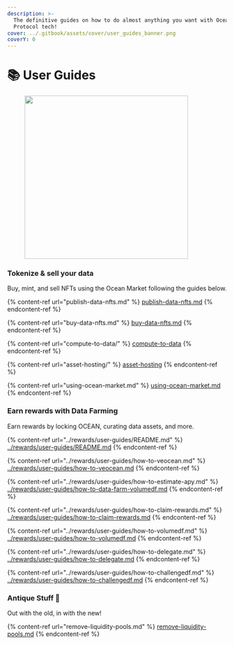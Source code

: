 ```yaml
---
description: >-
  The definitive guides on how to do almost anything you want with Ocean
  Protocol tech!
cover: ../.gitbook/assets/cover/user_guides_banner.png
coverY: 0
---
```


# 📚 User Guides

<figure><img src="../.gitbook/assets/gif/follow-instructions.gif" alt="" width="375"><figcaption></figcaption></figure>

### Tokenize & sell your data

Buy, mint, and sell NFTs using the Ocean Market following the guides below.

{% content-ref url="publish-data-nfts.md" %}
[publish-data-nfts.md](publish-data-nfts.md)
{% endcontent-ref %}

{% content-ref url="buy-data-nfts.md" %}
[buy-data-nfts.md](buy-data-nfts.md)
{% endcontent-ref %}

{% content-ref url="compute-to-data/" %}
[compute-to-data](compute-to-data/README.md)
{% endcontent-ref %}

{% content-ref url="asset-hosting/" %}
[asset-hosting](asset-hosting/README.md)
{% endcontent-ref %}

{% content-ref url="using-ocean-market.md" %}
[using-ocean-market.md](using-ocean-market.md)
{% endcontent-ref %}

### Earn rewards with Data Farming

Earn rewards by locking OCEAN, curating data assets, and more.

{% content-ref url="../rewards/user-guides/README.md" %}
[../rewards/user-guides/README.md](../rewards/user-guides/README.md)
{% endcontent-ref %}

{% content-ref url="../rewards/user-guides/how-to-veocean.md" %}
[../rewards/user-guides/how-to-veocean.md](../rewards/user-guides/how-to-veocean.md)
{% endcontent-ref %}

{% content-ref url="../rewards/user-guides/how-to-estimate-apy.md" %}
[../rewards/user-guides/how-to-data-farm-volumedf.md](../rewards/user-guides/how-to-estimate-apy.md)
{% endcontent-ref %}

{% content-ref url="../rewards/user-guides/how-to-claim-rewards.md" %}
[../rewards/user-guides/how-to-claim-rewards.md](../rewards/user-guides/how-to-claim-rewards.md)
{% endcontent-ref %}

{% content-ref url="../rewards/user-guides/how-to-volumedf.md" %}
[../rewards/user-guides/how-to-volumedf.md](../rewards/user-guides/how-to-volumedf.md)
{% endcontent-ref %}

{% content-ref url="../rewards/user-guides/how-to-delegate.md" %}
[../rewards/user-guides/how-to-delegate.md](../rewards/user-guides/how-to-delegate.md)
{% endcontent-ref %}

{% content-ref url="../rewards/user-guides/how-to-challengedf.md" %}
[../rewards/user-guides/how-to-challengedf.md](../rewards/user-guides/how-to-challengedf.md)
{% endcontent-ref %}

### Antique Stuff 🏺

Out with the old, in with the new!

{% content-ref url="remove-liquidity-pools.md" %}
[remove-liquidity-pools.md](remove-liquidity-pools.md)
{% endcontent-ref %}
